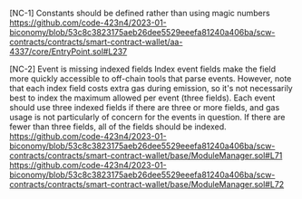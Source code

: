 [NC-1] Constants should be defined rather than using magic numbers
https://github.com/code-423n4/2023-01-biconomy/blob/53c8c3823175aeb26dee5529eeefa81240a406ba/scw-contracts/contracts/smart-contract-wallet/aa-4337/core/EntryPoint.sol#L237


[NC-2] Event is missing indexed fields
Index event fields make the field more quickly accessible to off-chain tools that parse events. 
However, note that each index field costs extra gas during emission, so it's not necessarily best to index
 the maximum allowed per event (three fields). Each event should use three indexed fields if
 there are three or more fields, and gas usage is not particularly of concern for the events in question.
 If there are fewer than three fields, all of the fields should be indexed.
 https://github.com/code-423n4/2023-01-biconomy/blob/53c8c3823175aeb26dee5529eeefa81240a406ba/scw-contracts/contracts/smart-contract-wallet/base/ModuleManager.sol#L71
 https://github.com/code-423n4/2023-01-biconomy/blob/53c8c3823175aeb26dee5529eeefa81240a406ba/scw-contracts/contracts/smart-contract-wallet/base/ModuleManager.sol#L72